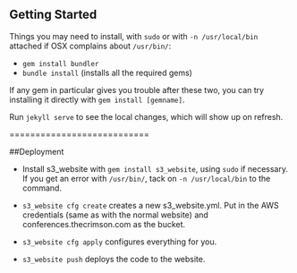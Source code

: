 ## Getting Started

Things you may need to install, with ``sudo`` or with ``-n /usr/local/bin`` attached if OSX complains about ``/usr/bin/``:

* ``gem install bundler``
* ``bundle install`` (installs all the required gems)

If any gem in particular gives you trouble after these two, you can try installing it directly with ``gem install [gemname]``.

Run ``jekyll serve`` to see the local changes, which will show up on refresh.

===========================

##Deployment

* Install s3_website with ``gem install s3_website``, using ``sudo`` if necessary. If you get an error with ``/usr/bin/``, tack on ``-n /usr/local/bin`` to the command.

* ``s3_website cfg create`` creates a new s3_website.yml. Put in the AWS credentials (same as with the normal website) and conferences.thecrimson.com as the bucket.

* ``s3_website cfg apply`` configures everything for you.

* ``s3_website push`` deploys the code to the website.

